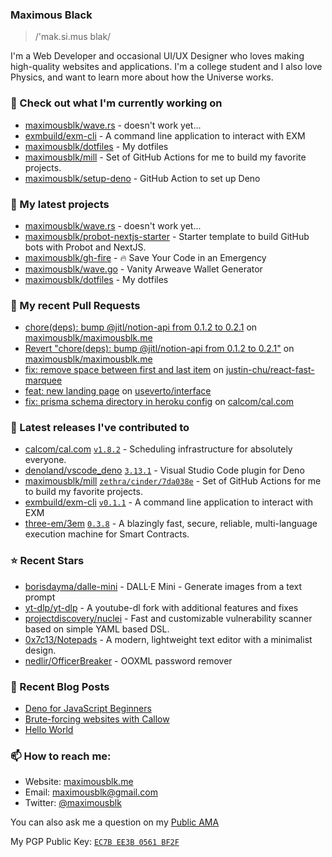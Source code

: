 ### Maximous Black

> /'mak.si.mus blak/

I'm a Web Developer and occasional UI/UX Designer who loves making high-quality websites and applications. I'm a college
student and I also love Physics, and want to learn more about how the Universe works.

### 👷 Check out what I'm currently working on

- [maximousblk/wave.rs](https://github.com/maximousblk/wave.rs) - doesn&#39;t work yet...
- [exmbuild/exm-cli](https://github.com/exmbuild/exm-cli) - A command line application to interact with EXM
- [maximousblk/dotfiles](https://github.com/maximousblk/dotfiles) - My dotfiles
- [maximousblk/mill](https://github.com/maximousblk/mill) - Set of GitHub Actions for me to build my favorite projects.
- [maximousblk/setup-deno](https://github.com/maximousblk/setup-deno) - GitHub Action to set up Deno

### 🌱 My latest projects

- [maximousblk/wave.rs](https://github.com/maximousblk/wave.rs) - doesn&#39;t work yet...
- [maximousblk/probot-nextjs-starter](https://github.com/maximousblk/probot-nextjs-starter) - Starter template to build GitHub bots with Probot and NextJS.
- [maximousblk/gh-fire](https://github.com/maximousblk/gh-fire) - 🔥 Save Your Code in an Emergency
- [maximousblk/wave.go](https://github.com/maximousblk/wave.go) - Vanity Arweave Wallet Generator
- [maximousblk/dotfiles](https://github.com/maximousblk/dotfiles) - My dotfiles

### 🔨 My recent Pull Requests

- [chore(deps): bump @jitl/notion-api from 0.1.2 to 0.2.1](https://github.com/maximousblk/maximousblk.me/pull/406) on [maximousblk/maximousblk.me](https://github.com/maximousblk/maximousblk.me)
- [Revert &#34;chore(deps): bump @jitl/notion-api from 0.1.2 to 0.2.1&#34;](https://github.com/maximousblk/maximousblk.me/pull/405) on [maximousblk/maximousblk.me](https://github.com/maximousblk/maximousblk.me)
- [fix: remove space between first and last item](https://github.com/justin-chu/react-fast-marquee/pull/37) on [justin-chu/react-fast-marquee](https://github.com/justin-chu/react-fast-marquee)
- [feat: new landing page](https://github.com/useverto/interface/pull/9) on [useverto/interface](https://github.com/useverto/interface)
- [fix: prisma schema directory in heroku config](https://github.com/calcom/cal.com/pull/1872) on [calcom/cal.com](https://github.com/calcom/cal.com)

### 🔭 Latest releases I've contributed to

- [calcom/cal.com](https://github.com/calcom/cal.com) [`v1.8.2`](https://github.com/calcom/cal.com/releases/tag/v1.8.2) - Scheduling infrastructure for absolutely everyone.
- [denoland/vscode_deno](https://github.com/denoland/vscode_deno) [`3.13.1`](https://github.com/denoland/vscode_deno/releases/tag/3.13.1) - Visual Studio Code plugin for Deno
- [maximousblk/mill](https://github.com/maximousblk/mill) [`zethra/cinder/7da038e`](https://github.com/maximousblk/mill/releases/tag/zethra%2Fcinder%2F7da038e) - Set of GitHub Actions for me to build my favorite projects.
- [exmbuild/exm-cli](https://github.com/exmbuild/exm-cli) [`v0.1.1`](https://github.com/exmbuild/exm-cli/releases/tag/v0.1.1) - A command line application to interact with EXM
- [three-em/3em](https://github.com/three-em/3em) [`0.3.8`](https://github.com/three-em/3em/releases/tag/0.3.8) - A blazingly fast, secure, reliable, multi-language execution machine for Smart Contracts.

### ⭐ Recent Stars

- [borisdayma/dalle-mini](https://github.com/borisdayma/dalle-mini) - DALL·E Mini - Generate images from a text prompt
- [yt-dlp/yt-dlp](https://github.com/yt-dlp/yt-dlp) - A youtube-dl fork with additional features and fixes
- [projectdiscovery/nuclei](https://github.com/projectdiscovery/nuclei) - Fast and customizable vulnerability scanner based on simple YAML based DSL.
- [0x7c13/Notepads](https://github.com/0x7c13/Notepads) - A modern, lightweight text editor with a minimalist design.
- [nedlir/OfficerBreaker](https://github.com/nedlir/OfficerBreaker) - OOXML password remover

### 📰 Recent Blog Posts

- [Deno for JavaScript Beginners](https://maximousblk.me/posts/deno-for-javascript-beginners)
- [Brute-forcing websites with Callow](https://maximousblk.me/posts/brute-forcing-websites-with-callow)
- [Hello World](https://maximousblk.me/posts/hello-world)

### 📫 How to reach me:

- Website: [maximousblk.me](https://maximousblk.me/)
- Email: [maximousblk@gmail.com](mailto:maximousblk@gmail.com)
- Twitter: [@maximousblk](https://twitter.com/maximousblk)

You can also ask me a question on my [Public AMA](https://github.com/maximousblk/maximousblk/discussions/new?category=ama)

My PGP Public Key: [`EC7B EE3B 0561 BF2F`](https://keybase.io/maximousblk/pgp_keys.asc)
